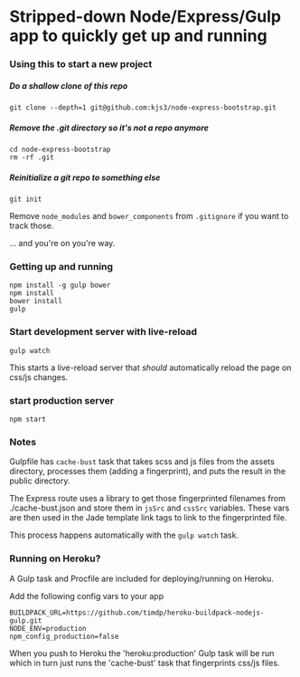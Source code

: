 # Stripped-down Node/Express/Gulp app to quickly get up and running

### Using this to start a new project

##### Do a shallow clone of this repo

```
git clone --depth=1 git@github.com:kjs3/node-express-bootstrap.git
```

##### Remove the .git directory so it's not a repo anymore

```
cd node-express-bootstrap
rm -rf .git
```

##### Reinitialize a git repo to something else

```
git init
```

Remove `node_modules` and `bower_components` from `.gitignore` if you want to track those.

… and you're on you're way.

### Getting up and running

```
npm install -g gulp bower
npm install
bower install
gulp
```

### Start development server with live-reload

```
gulp watch
```
This starts a live-reload server that *should* automatically reload the page on css/js changes.

### start production server

```
npm start
```

### Notes

Gulpfile has `cache-bust` task that takes scss and js files from the assets directory, processes them (adding a fingerprint), and puts the result in the public directory.

The Express route uses a library to get those fingerprinted filenames from ./cache-bust.json and store them in `jsSrc` and `cssSrc` variables.
These vars are then used in the Jade template link tags to link to the fingerprinted file.

This process happens automatically with the `gulp watch` task.

### Running on Heroku?

A Gulp task and Procfile are included for deploying/running on Heroku.

Add the following config vars to your app

```
BUILDPACK_URL=https://github.com/timdp/heroku-buildpack-nodejs-gulp.git
NODE_ENV=production
npm_config_production=false
```

When you push to Heroku the 'heroku:production' Gulp task will be run which in turn just runs the 'cache-bust' task that fingerprints css/js files.

